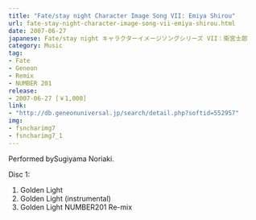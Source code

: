 ```yaml
---
title: "Fate/stay night Character Image Song VII: Emiya Shirou"
url: fate-stay-night-character-image-song-vii-emiya-shirou.html
date: 2007-06-27
japanese: Fate/stay night キャラクターイメージソングシリーズ VII：衛宮士郎
category: Music
tag:
- Fate
- Geneon
- Remix
- NUMBER 201
release:
- 2007-06-27 [￥1,000]
link:
- "http://db.geneonuniversal.jp/search/detail.php?softid=552957"
img:
- fsncharimg7
- fsncharimg7_1
---
```


Performed bySugiyama Noriaki.

Disc 1:
<ol>
  <li title="黄金の光">Golden Light</li>
  <li title="黄金の光 (instrumental)">Golden Light (instrumental)</li>
  <li title="黄金の光 NUMBER201 Re-mix">Golden Light NUMBER201 Re-mix</li>
</ol>